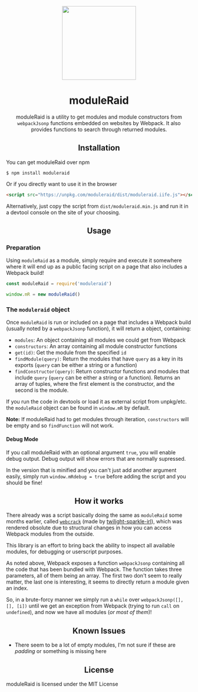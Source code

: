 <div align='center'>
  <img width=200px src='.github/logo.png?raw=true'>

  <h1>moduleRaid</h1>
  <p>moduleRaid is a utility to get modules and module constructors from <code>webpackJsonp</code> functions embedded on websites by Webpack. It also provides functions to search through returned modules.</p>
</div>

<h2 align='center'>Installation</h2>

You can get moduleRaid over npm

```
$ npm install moduleraid
```

Or if you directly want to use it in the browser

```html
<script src="https://unpkg.com/moduleraid/dist/moduleraid.iife.js"></script>
```

Alternatively, just copy the script from `dist/moduleraid.min.js` and run it in a devtool console
on the site of your choosing.

<h2 align='center'>Usage</h2>

### Preparation

Using `moduleRaid` as a module, simply require and execute it somewhere where it will end up as a public facing script on a page that also
includes a Webpack build!

```js
const moduleRaid = require('moduleraid')

window.mR = new moduleRaid()
```

### The `moduleraid` object

Once `moduleRaid` is run or included on a page that includes a Webpack build (usually noted by a `webpackJsonp` function), it
will return a object, containing:

* `modules`: An object containing all modules we could get from Webpack
* `constructors`: An array containing all module constructor functions
* `get(id)`: Get the module from the specified `id`
* `findModule(query)`: Return the modules that have `query` as a key in its exports (`query` can be either a string or a function)
* `findConstructor(query)`: Return constructor functions and modules that include `query` (`query` can be either a string or a function). Returns an array of tuples, where the first element is the constructor, and the second is the module.

If you run the code in devtools or load it as external script from unpkg/etc. the `moduleRaid` object can be found in `window.mR` by default.

**Note:** If moduleRaid had to get modules through iteration, `constructors` will be empty and so `findFunction` will not work.

#### Debug Mode

If you call moduleRaid with an optional argument `true`, you will enable debug output. Debug output will show errors that are normally supressed.

In the version that is minified and you can't just add another argument easily, simply run `window.mRdebug = true` before adding the script and you should
be fine!

<h2 align='center'>How it works</h2>

There already was a script basically doing the same as `moduleRaid` some months earlier, called [`webcrack`](https://gist.github.com/twilight-sparkle-irl/cb63762000e606e50690911cac1bcead) (made by [twilight-sparkle-irl](https://github.com/twilight-sparkle-irl)), which was rendered obsolute due to structural changes in how you can access Webpack modules from the outside.

This library is an effort to bring back the ability to inspect all available modules, for debugging or userscript purposes.

As noted above, Webpack exposes a function `webpackJsonp` containing all the code that has been bundled with Webpack. The function takes three
parameters, all of them being an array. The first two don't seem to really matter, the last one is interesting, it seems to directly return
a module given an index.

So, in a brute-forcy manner we simply run a `while` over `webpackJsonp([], [], [i])` until we get an exception from Webpack (trying to run `call`
on `undefined`), and now we have all modules (_or most of them_)!

<h2 align='center'>Known Issues</h2>

* There seem to be a lot of empty modules, I'm not sure if these are _padding_ or something is missing here

<h2 align='center'>License</h2>

moduleRaid is licensed under the MIT License
